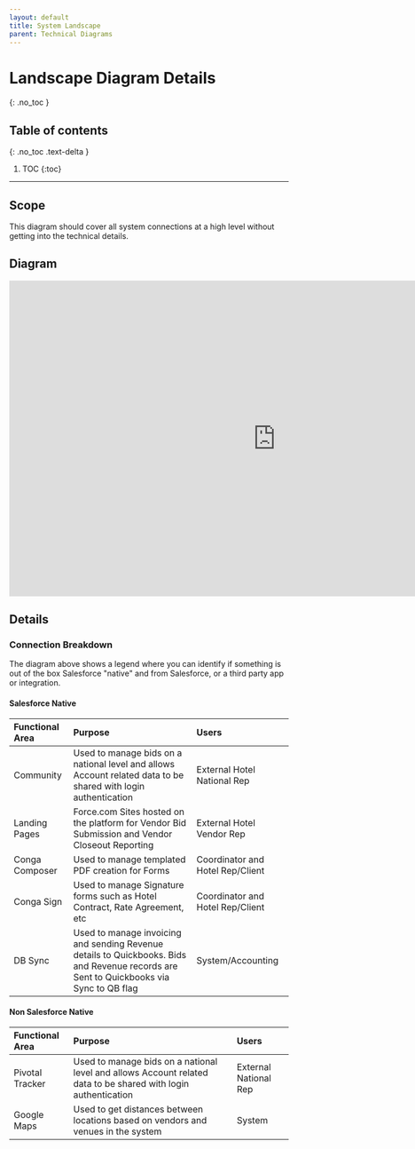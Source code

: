 ```yaml
---
layout: default
title: System Landscape
parent: Technical Diagrams
---
```


# Landscape Diagram Details
{: .no_toc }

## Table of contents
{: .no_toc .text-delta }

1. TOC
{:toc}

---

## Scope

This diagram should cover all system connections at a high level without getting into the technical details.

## Diagram

<iframe src="https://docs.google.com/presentation/d/e/2PACX-1vTE4czCGIT1pEw73YZMW9k9_ADHhZz3k6ankxX8t6ACEZn8SkDIhZDv1CcyDsZeruqCuRxuBBQC6_UA/embed?start=true&loop=false&delayms=3000" frameborder="0" width="960" height="569" allowfullscreen="true" mozallowfullscreen="true" webkitallowfullscreen="true"></iframe>

## Details

### Connection Breakdown

The diagram above shows a legend where you can identify if something is out of the box Salesforce "native" and from Salesforce, or a third party app or integration.


#### Salesforce Native

| Functional Area    | Purpose   | Users |
|:---------------|:---------------------|:-------------------------|
| Community | Used to manage bids on a national level and allows Account related data to be shared with login authentication | External Hotel National Rep |
| Landing Pages | Force.com Sites hosted on the platform for Vendor Bid Submission and Vendor Closeout Reporting | External Hotel Vendor Rep |
| Conga Composer | Used to manage templated PDF creation for Forms | Coordinator and Hotel Rep/Client |
| Conga Sign | Used to manage Signature forms such as Hotel Contract, Rate Agreement, etc | Coordinator and Hotel Rep/Client |
| DB Sync | Used to manage invoicing and sending Revenue details to Quickbooks.  Bids and Revenue records are Sent to Quickbooks via Sync to QB flag | System/Accounting |

#### Non Salesforce Native

| Functional Area    | Purpose   | Users |
|:---------------|:---------------------|:-------------------------|
| Pivotal Tracker | Used to manage bids on a national level and allows Account related data to be shared with login authentication | External National Rep |
| Google Maps | Used to get distances between locations based on vendors and venues in the system | System |
